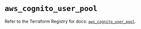 # `aws_cognito_user_pool`

Refer to the Terraform Registry for docs: [`aws_cognito_user_pool`](https://registry.terraform.io/providers/hashicorp/aws/6.14.1/docs/resources/cognito_user_pool).
